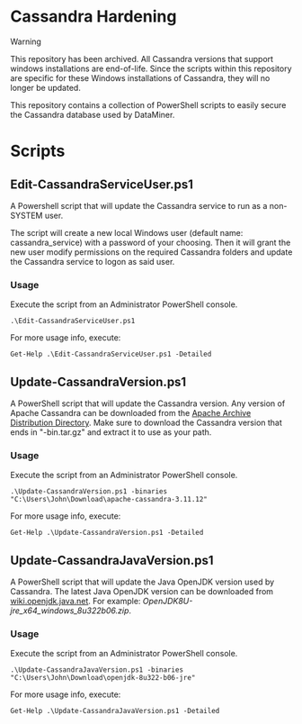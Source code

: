 # Cassandra Hardening

 > [!WARNING]  
> This repository has been archived.
> All Cassandra versions that support windows installations are end-of-life. Since the scripts within this repository are specific for these Windows installations of Cassandra, they will no longer be updated.

This repository contains a collection of PowerShell scripts to easily secure the Cassandra database used by DataMiner.

# Scripts

## Edit-CassandraServiceUser.ps1
A Powershell script that will update the Cassandra service to run as a non-SYSTEM user.

The script will create a new local Windows user (default name: cassandra_service) with a password of your choosing. Then it will grant the new user modify permissions on the required Cassandra folders and update the Cassandra service to logon as said user.

### Usage

Execute the script from an Administrator PowerShell console.

`.\Edit-CassandraServiceUser.ps1`

For more usage info, execute:

`Get-Help .\Edit-CassandraServiceUser.ps1 -Detailed`

## Update-CassandraVersion.ps1

A PowerShell script that will update the Cassandra version. Any version of Apache Cassandra can be downloaded from the [Apache Archive Distribution Directory](https://archive.apache.org/dist/cassandra/3.11.9/). Make sure to download the Cassandra version that ends in "-bin.tar.gz" and extract it to use as your path.

### Usage

Execute the script from an Administrator PowerShell console.

`.\Update-CassandraVersion.ps1 -binaries "C:\Users\John\Download\apache-cassandra-3.11.12"`

For more usage info, execute:

`Get-Help .\Update-CassandraVersion.ps1 -Detailed`

## Update-CassandraJavaVersion.ps1

A PowerShell script that will update the Java OpenJDK version used by Cassandra. The latest Java OpenJDK version can be downloaded from [wiki.openjdk.java.net](https://wiki.openjdk.java.net/display/jdk8u/Main). For example: *OpenJDK8U-jre_x64_windows_8u322b06.zip*.

### Usage

Execute the script from an Administrator PowerShell console.

`.\Update-CassandraJavaVersion.ps1 -binaries "C:\Users\John\Download\openjdk-8u322-b06-jre"`

For more usage info, execute:

`Get-Help .\Update-CassandraJavaVersion.ps1 -Detailed`
